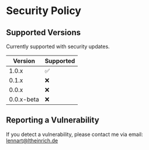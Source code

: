 # Security Policy

## Supported Versions

Currently supported with security updates.

| Version | Supported          |
| ------- | ------------------ |
| 1.0.x   | :white_check_mark: |
| 0.1.x   | :x: |
| 0.0.x   | :x: |
| 0.0.x-beta   | :x: |

## Reporting a Vulnerability

If you detect a vulnerability, please contact me via email: lennart@ltheinrich.de
